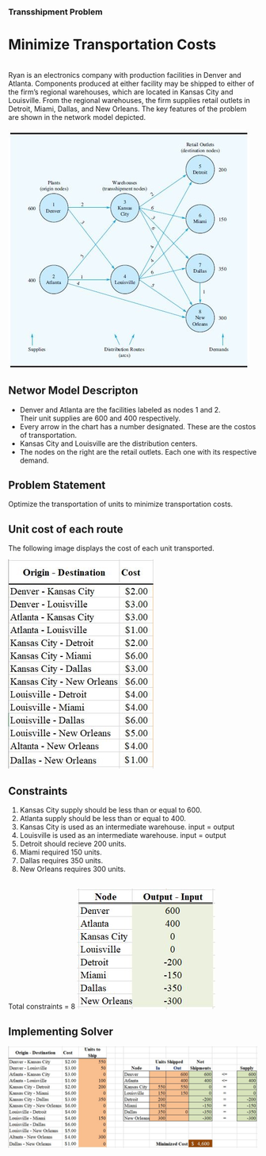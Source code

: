 ### Transshipment Problem
# Minimize Transportation Costs
<br>
Ryan is an electronics company with production facilities in Denver and Atlanta. Components produced
at either facility may be shipped to either of the firm’s regional warehouses, which
are located in Kansas City and Louisville. From the regional warehouses, the firm supplies
retail outlets in Detroit, Miami, Dallas, and New Orleans. The key features of the
problem are shown in the network model depicted.
<br><br>
<img src="https://raw.githubusercontent.com/juanduranc/imgs/master/transshipment2.JPG" />
<br>

Networ Model Descripton
-------------
  - Denver and Atlanta are the facilities labeled as nodes 1 and 2. <br>Their unit supplies are 600 and 400 respectively.
  - Every arrow in the chart has a number designated. These are the costos of transportation.
  - Kansas City and Louisville are the distribution centers.
  - The nodes on the right are the retail outlets. Each one with its respective demand.

Problem Statement
-------------
Optimize the transportation of units to minimize transportation costs.
<br>

Unit cost of each route
-------------
The following image displays the cost of each unit transported.

<img src="https://raw.githubusercontent.com/juanduranc/imgs/master/transshipmentCost3.JPG" />
<br>

Constraints
-------------
  1) Kansas City supply should be less than or equal to 600.
  2) Atlanta supply should be less than or equal to 400.
  3) Kansas City is used as an intermediate warehouse. input = output
  4) Louisville is used as an intermediate warehouse. input = output
  5) Detroit should recieve 200 units.
  6) Miami required 150 units.
  7) Dallas requires 350 units.
  8) New Orleans requires 300 units.
<br>
Total constraints = 8
<img src="https://raw.githubusercontent.com/juanduranc/imgs/master/transhipment Constraints.JPG" />
<br>

Implementing Solver
-------------
<img src="https://raw.githubusercontent.com/juanduranc/imgs/master/transshipmentSolver2.JPG" />
